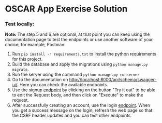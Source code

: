 # OSCAR App Exercise Solution

### Test locally:
**Note:** The step 5 and 6 are optional, at that point you can keep using the documentation page to test the endpoints or use another software of your choice, for example, Postman.


1. Run `pip install -r requirements.txt` to install the python requirements for this project.
2. Build the database and apply the migrations using `python manage.py migrate`.
3. Run the server using the command `python manage.py runserver`
4. Go to the documentation on [http://localhost:8000/api/schema/swagger-ui/](http://localhost:8000/api/schema/swagger-ui/). 
Here you can check the available endpoints.
5. Use the signup [endpoint](http://localhost:8000/api/schema/swagger-ui/#/users/users_signup_create) by clicking on the button "Try it out" to be able to edit the Request body, and then click on "Execute" to make the request.
6. After successfully creating an account, use the login [endpoint](http://localhost:8000/api/schema/swagger-ui/#/users/users_login_create). 
When you get a success message on the login, refresh the web page so that the CSRF header updates and you can test other endpoints.